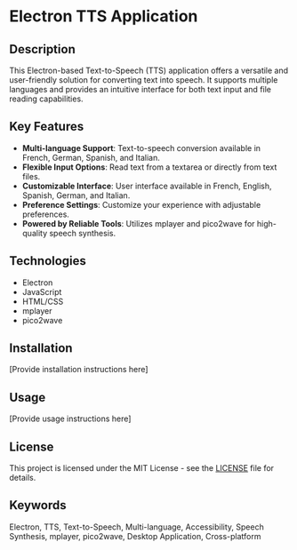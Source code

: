 # Electron TTS Application

## Description

This Electron-based Text-to-Speech (TTS) application offers a versatile and user-friendly solution for converting text into speech. It supports multiple languages and provides an intuitive interface for both text input and file reading capabilities.

## Key Features

- **Multi-language Support**: Text-to-speech conversion available in French, German, Spanish, and Italian.
- **Flexible Input Options**: Read text from a textarea or directly from text files.
- **Customizable Interface**: User interface available in French, English, Spanish, German, and Italian.
- **Preference Settings**: Customize your experience with adjustable preferences.
- **Powered by Reliable Tools**: Utilizes mplayer and pico2wave for high-quality speech synthesis.

## Technologies

- Electron
- JavaScript
- HTML/CSS
- mplayer
- pico2wave

## Installation

[Provide installation instructions here]

## Usage

[Provide usage instructions here]

## License

This project is licensed under the MIT License - see the [LICENSE](LICENSE) file for details.

## Keywords

Electron, TTS, Text-to-Speech, Multi-language, Accessibility, Speech Synthesis, mplayer, pico2wave, Desktop Application, Cross-platform
